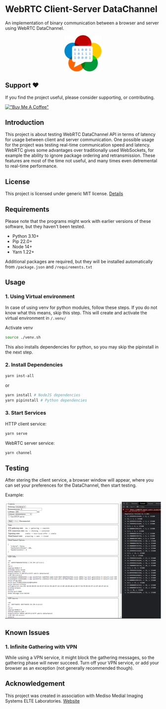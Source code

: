 # WebRTC Client-Server DataChannel

An implementation of binary communication between a browser and server using WebRTC DataChannel.

<div align="center">
  <a href="https://gitlab.com/richard-nagy/">
    <img src="./assets/icon.png" alt="Avatar" width="120"/>
  </a>
</div>

## Support ❤️

If you find the project useful, please consider supporting, or contributing.

[!["Buy Me A Coffee"](https://www.buymeacoffee.com/assets/img/custom_images/orange_img.png)](https://www.buymeacoffee.com/dubniczky)

## Introduction

This project is about testing WebRTC DataChannel API in terms of latency for usage between client and server communication. One possible usage for the project was testing real-time communication speed and latency. WebRTC gives some advantages over traditionally used WebSockets, for example the ability to ignore package ordering and retransmission. These features are most of the time not useful, and many times even detremental to real-time performance.

## License

This project is licensed under generic MIT license. [Details](./LICENSE)

## Requirements

Please note that the programs might work with earlier versions of these software, but they haven't been tested.

- Python 3.10+
- Pip 22.0+
- Node 14+
- Yarn 1.22+

Additional packages are required, but they will be installed automatically from `/package.json` and `/requirements.txt`

## Usage

### 1. Using Virtual environment

In case of using venv for python modules, follow these steps. If you do not know what this means, skip this step. This will create and activate the virtual environment in `/.venv/`

Activate venv

```bash
source ./venv.sh
```

This also installs dependencies for python, so you may skip the pipinstall in the next step.

### 2. Install Dependencies

```bash
yarn inst-all
```

or 

```bash
yarn install # NodeJS dependencies
yarn pipinstall # Python dependencies
```

### 3. Start Services

HTTP client service:

```bash
yarn serve
```

WebRTC server service:

```bash
yarn channel
```

## Testing

After stering the client service, a browser window will appear, where you can set your preferences for the DataChannel, then start testing.

Example:

![](./assets/client-screenshot.png)

## Known Issues

### 1. Infinite Gathering with VPN

While using a VPN service, it might block the gathering messages, so the gathering phase will never succeed. Turn off your VPN service, or add your browser as an exception (not generally recommended though).

## Acknowledgement

This project was created in association with Mediso Medial Imaging Systems ELTE Laboratories. [Website](https://medisolab.inf.elte.hu/)